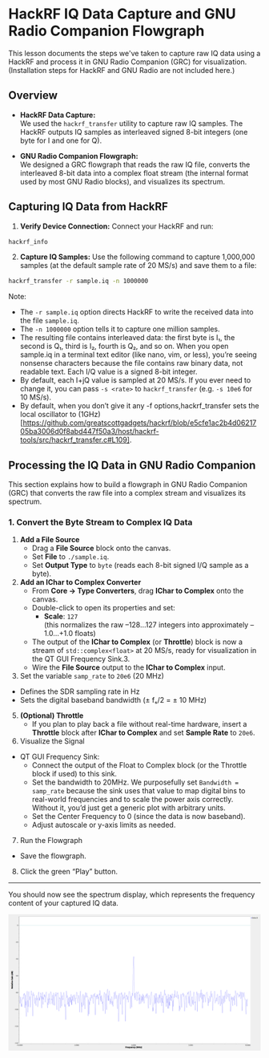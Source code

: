 # HackRF IQ Data Capture and GNU Radio Companion Flowgraph

This lesson documents the steps we've taken to capture raw IQ data using a HackRF and process it in GNU Radio Companion (GRC) for visualization. (Installation steps for HackRF and GNU Radio are not included here.)

## Overview

- **HackRF Data Capture:**  
We used the `hackrf_transfer` utility to capture raw IQ samples. The HackRF outputs IQ samples as interleaved signed 8-bit integers (one byte for I and one for Q).

- **GNU Radio Companion Flowgraph:**  
We designed a GRC flowgraph that reads the raw IQ file, converts the interleaved 8-bit data into a complex float stream (the internal format used by most GNU Radio blocks), and visualizes its spectrum.

## Capturing IQ Data from HackRF

1. **Verify Device Connection:**
Connect your HackRF and run:
```bash
hackrf_info
```
2. **Capture IQ Samples:**
Use the following command to capture 1,000,000 samples (at the default sample rate of 20 MS/s) and save them to a file:
```bash
hackrf_transfer -r sample.iq -n 1000000
```
Note:
- The `-r sample.iq` option directs HackRF to write the received data into the file `sample.iq`.
- The `-n 1000000` option tells it to capture one million samples.
- The resulting file contains interleaved data: the first byte is I₁, the second is Q₁, third is I₂, fourth is Q₂, and so on. When you open sample.iq in a terminal text editor (like nano, vim, or less), you’re seeing nonsense characters because the file contains raw binary data, not readable text. Each I/Q value is a signed 8-bit integer.
- By default, each I+jQ value is sampled at 20 MS/s. If you ever need to change it, you can pass `-s <rate>` to `hackrf_transfer` (e.g. `-s 10e6` for 10 MS/s).
- By default, when you don’t give it any -f options,​hackrf_transfer sets the local oscillator to (1GHz)[https://github.com/greatscottgadgets/hackrf/blob/e5cfe1ac2b4d0621705ba3006d0f8abd447f50a3/host/hackrf-tools/src/hackrf_transfer.c#L109].

## Processing the IQ Data in GNU Radio Companion

This section explains how to build a flowgraph in GNU Radio Companion (GRC) that converts the raw file into a complex stream and visualizes its spectrum.

### 1. Convert the Byte Stream to Complex IQ Data
1. **Add a File Source**  
   - Drag a **File Source** block onto the canvas.  
   - Set **File** to `./sample.iq`.  
   - Set **Output Type** to `byte` (reads each 8-bit signed I/Q sample as a byte).
2. **Add an IChar to Complex Converter**  
   - From **Core → Type Converters**, drag **IChar to Complex** onto the canvas.  
   - Double-click to open its properties and set:
     - **Scale**: `127`  
       (this normalizes the raw –128…127 integers into approximately –1.0…+1.0 floats)  
    - The output of the **IChar to Complex** (or **Throttle**) block is now a stream of `std::complex<float>` at 20 MS/s, ready for visualization in the QT GUI Frequency Sink.3.
   - Wire the **File Source** output to the **IChar to Complex** input.  
4. Set the variable `samp_rate` to `20e6` (20 MHz)  
  - Defines the SDR sampling rate in Hz  
  - Sets the digital baseband bandwidth (± fₛ/2 = ± 10 MHz)  
5. **(Optional) Throttle**  
   - If you plan to play back a file without real-time hardware, insert a **Throttle** block after **IChar to Complex** and set **Sample Rate** to `20e6`.  
6. Visualize the Signal
  - QT GUI Frequency Sink:
    - Connect the output of the Float to Complex block (or the Throttle block if used) to this sink.
    - Set the bandwidth to 20MHz. We purposefully set `Bandwidth = samp_rate` because the sink uses that value to map digital bins to real-world frequencies and to scale the power axis correctly. Without it, you’d just get a generic plot with arbitrary units.
    - Set the Center Frequency to 0 (since the data is now baseband).
    - Adjust autoscale or y-axis limits as needed.
7. Run the Flowgraph
  - Save the flowgraph.
8. Click the green “Play” button.

---

You should now see the spectrum display, which represents the frequency content of your captured IQ data.

![](./spectrum.png)

